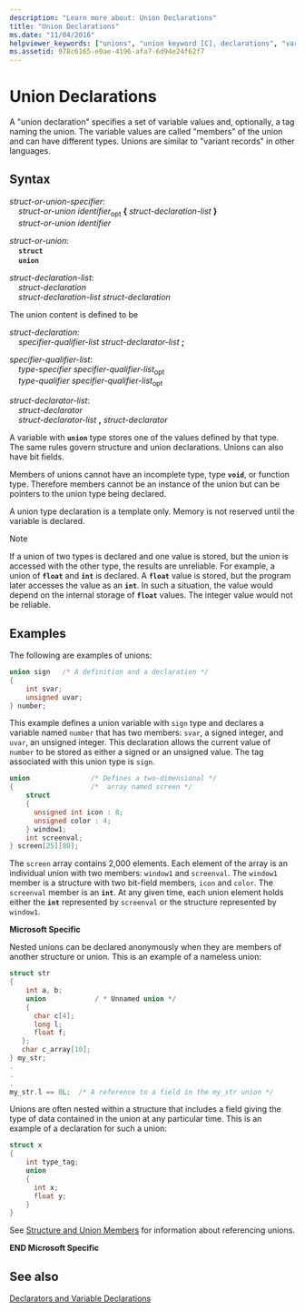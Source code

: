 ```yaml
---
description: "Learn more about: Union Declarations"
title: "Union Declarations"
ms.date: "11/04/2016"
helpviewer_keywords: ["unions", "union keyword [C], declarations", "variant records"]
ms.assetid: 978c6165-e0ae-4196-afa7-6d94e24f62f7
---
```

# Union Declarations

A "union declaration" specifies a set of variable values and, optionally, a tag naming the union. The variable values are called "members" of the union and can have different types. Unions are similar to "variant records" in other languages.

## Syntax

*struct-or-union-specifier*:<br/>
&nbsp;&nbsp;&nbsp;&nbsp;*struct-or-union* *identifier*<sub>opt</sub> **{** *struct-declaration-list* **}**<br/>
&nbsp;&nbsp;&nbsp;&nbsp;*struct-or-union* *identifier*

*struct-or-union*:<br/>
&nbsp;&nbsp;&nbsp;&nbsp;**`struct`**<br/>
&nbsp;&nbsp;&nbsp;&nbsp;**`union`**

*struct-declaration-list*:<br/>
&nbsp;&nbsp;&nbsp;&nbsp;*struct-declaration*<br/>
&nbsp;&nbsp;&nbsp;&nbsp;*struct-declaration-list* *struct-declaration*

The union content is defined to be

*struct-declaration*:<br/>
&nbsp;&nbsp;&nbsp;&nbsp;*specifier-qualifier-list* *struct-declarator-list*  **;**

*specifier-qualifier-list*:<br/>
&nbsp;&nbsp;&nbsp;&nbsp;*type-specifier* *specifier-qualifier-list*<sub>opt</sub> <br/>
&nbsp;&nbsp;&nbsp;&nbsp;*type-qualifier* *specifier-qualifier-list*<sub>opt</sub>

*struct-declarator-list*:<br/>
&nbsp;&nbsp;&nbsp;&nbsp;*struct-declarator*<br/>
&nbsp;&nbsp;&nbsp;&nbsp;*struct-declarator-list*  **,**  *struct-declarator*

A variable with **`union`** type stores one of the values defined by that type. The same rules govern structure and union declarations. Unions can also have bit fields.

Members of unions cannot have an incomplete type, type **`void`**, or function type. Therefore members cannot be an instance of the union but can be pointers to the union type being declared.

A union type declaration is a template only. Memory is not reserved until the variable is declared.

> [!NOTE]
> If a union of two types is declared and one value is stored, but the union is accessed with the other type, the results are unreliable. For example, a union of **`float`** and **`int`** is declared. A **`float`** value is stored, but the program later accesses the value as an **`int`**. In such a situation, the value would depend on the internal storage of **`float`** values. The integer value would not be reliable.

## Examples

The following are examples of unions:

```C
union sign   /* A definition and a declaration */
{
    int svar;
    unsigned uvar;
} number;
```

This example defines a union variable with `sign` type and declares a variable named `number` that has two members: `svar`, a signed integer, and `uvar`, an unsigned integer. This declaration allows the current value of `number` to be stored as either a signed or an unsigned value. The tag associated with this union type is `sign`.

```C
union               /* Defines a two-dimensional */
{                   /*  array named screen */
    struct
    {
      unsigned int icon : 8;
      unsigned color : 4;
    } window1;
    int screenval;
} screen[25][80];
```

The `screen` array contains 2,000 elements. Each element of the array is an individual union with two members: `window1` and `screenval`. The `window1` member is a structure with two bit-field members, `icon` and `color`. The `screenval` member is an **`int`**. At any given time, each union element holds either the **`int`** represented by `screenval` or the structure represented by `window1`.

**Microsoft Specific**

Nested unions can be declared anonymously when they are members of another structure or union. This is an example of a nameless union:

```C
struct str
{
    int a, b;
    union            / * Unnamed union */
    {
      char c[4];
      long l;
      float f;
   };
   char c_array[10];
} my_str;
.
.
.
my_str.l == 0L;  /* A reference to a field in the my_str union */
```

Unions are often nested within a structure that includes a field giving the type of data contained in the union at any particular time. This is an example of a declaration for such a union:

```C
struct x
{
    int type_tag;
    union
    {
      int x;
      float y;
    }
}
```

See [Structure and Union Members](../c-language/structure-and-union-members.md) for information about referencing unions.

**END Microsoft Specific**

## See also

[Declarators and Variable Declarations](../c-language/declarators-and-variable-declarations.md)
